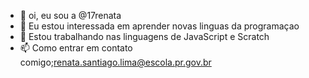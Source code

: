 - 👋 oi, eu sou a @17renata
- 👀 Eu estou interessada em aprender novas linguas da programaçao
- 🌱  Estou trabalhando nas linguagens de JavaScript e Scratch
- 📫 Como entrar em contato comigo;renata.santiago.lima@escola.pr.gov.br
